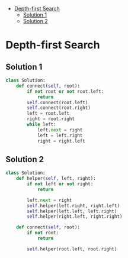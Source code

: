 - [Depth-first Search](#depth-first-search)
  - [Solution 1](#solution-1)
  - [Solution 2](#solution-2)


# Depth-first Search

## Solution 1

```python
class Solution:
    def connect(self, root):
        if not root or not root.left:
            return
        self.connect(root.left)
        self.connect(root.right)
        left = root.left
        right = root.right
        while left:
            left.next = right
            left = left.right
            right = right.left
```

## Solution 2

```python
class Solution:
    def helper(self, left, right):
        if not left or not right:
            return

        left.next = right
        self.helper(left.right, right.left)
        self.helper(left.left, left.right)
        self.helper(right.left, right.right)

    def connect(self, root):
        if not root:
            return

        self.helper(root.left, root.right)
```
